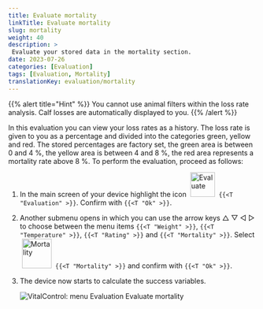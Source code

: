 ```yaml
---
title: Evaluate mortality
linkTitle: Evaluate mortality
slug: mortality
weight: 40
description: >
 Evaluate your stored data in the mortality section.
date: 2023-07-26
categories: [Evaluation]
tags: [Evaluation, Mortality]
translationKey: evaluation/mortality
---
```

{{% alert title="Hint" %}}
You cannot use animal filters within the loss rate analysis. Calf losses are automatically displayed to you.
{{% /alert %}}

In this evaluation you can view your loss rates as a history. The loss rate is given to you as a percentage and divided into the categories green, yellow and red. The stored percentages are factory set, the green area is between 0 and 4 %, the yellow area is between 4 and 8 %, the red area represents a mortality rate above 8 %.
To perform the evaluation, proceed as follows:

1. In the main screen of your device highlight the icon &nbsp;<img src="/icons/main/evaluation.svg" width="50" align="bottom" alt="Evaluate" />&nbsp; `{{<T "Evaluation" >}}`. Confirm with `{{<T "Ok" >}}`.

2. Another submenu opens in which you can use the arrow keys △ ▽ ◁ ▷ to choose between the menu items `{{<T "Weight" >}}`, `{{<T "Temperature" >}}`, `{{<T "Rating" >}}` and `{{<T "Mortality" >}}`. Select &nbsp;<img src="/icons/evaluation/calflosses.svg" width="60" align="bottom" alt="Mortality" />&nbsp; `{{<T "Mortality" >}}` and confirm with `{{<T "Ok" >}}`.

3. The device now starts to calculate the success variables.

   ![VitalControl: menu Evaluation Evaluate mortality](../images/mortality.png "Evaluate mortality")
   